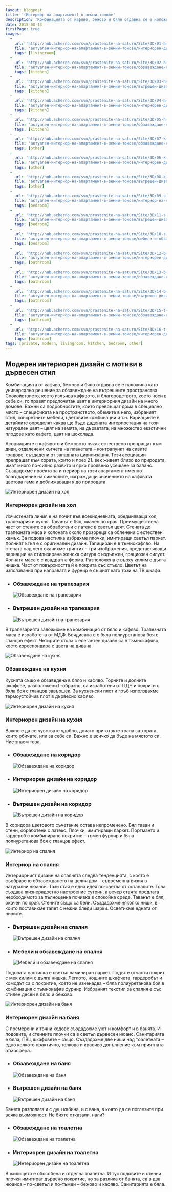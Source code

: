 ```yaml
---
layout: blogpost
title: '(Интериор на апартамент) в земни тонове'
description: 'Комбинацията от кафяво, бежово и бяло отдавна се е наложила като универсално решение за обзавеждане на вътрешните пространства.Спокойствието, което излъчва кафявото, и благородството, което носи в себе си, го правят предпочитан цвят в интериорния дизайн на много домове.'
date: 2015-08-13
firstPage: true
images:
  -
    url: 'http://hub.acherno.com/svn/prastenite-na-saturn/Site/3D/01-h-F.jpg'
    file: 'актуален-интериор-на-апартамент-в-земни-тонове/интериорен-дизайн-на-хол.jpg'
    tags: [livingroom]
  -
    url: 'http://hub.acherno.com/svn/prastenite-na-saturn/Site/3D/02-h-F.jpg'
    file: 'актуален-интериор-на-апартамент-в-земни-тонове/обзавеждане-на-трапезария.jpg'
    tags: [kitchen]
  -
    url: 'http://hub.acherno.com/svn/prastenite-na-saturn/Site/3D/03-h-F.jpg'
    file: 'актуален-интериор-на-апартамент-в-земни-тонове/вътрешен-дизайн-на-трапезария.jpg'
    tags: [kitchen]
  -
    url: 'http://hub.acherno.com/svn/prastenite-na-saturn/Site/3D/04-h-F.jpg'
    file: 'актуален-интериор-на-апартамент-в-земни-тонове/интериорен-дизайн-на-кухня.jpg'
    tags: [kitchen]
  -
    url: 'http://hub.acherno.com/svn/prastenite-na-saturn/Site/3D/05-h-F.jpg'
    file: 'актуален-интериор-на-апартамент-в-земни-тонове/обзавеждане-на-кухня.jpg'
    tags: [kitchen]
  -
    url: 'http://hub.acherno.com/svn/prastenite-na-saturn/Site/3D/07-k-F.jpg'
    file: 'актуален-интериор-на-апартамент-в-земни-тонове/обзавеждане-на-коридор.jpg'
    tags: [other]
  -
    url: 'http://hub.acherno.com/svn/prastenite-na-saturn/Site/3D/06-k-F-1.jpg'
    file: 'актуален-интериор-на-апартамент-в-земни-тонове/интериорен-дизайн-на-коридор.jpg'
    tags: [other]
  -
    url: 'http://hub.acherno.com/svn/prastenite-na-saturn/Site/3D/08-k-F.jpg'
    file: 'актуален-интериор-на-апартамент-в-земни-тонове/вътрешен-дизайн-на-коридор.jpg'
    tags: [other]
  -
    url: 'http://hub.acherno.com/svn/prastenite-na-saturn/Site/3D/09-s-F.jpg'
    file: 'актуален-интериор-на-апартамент-в-земни-тонове/интериор-на-спалня.jpg'
    tags: [bedroom]
  -
    url: 'http://hub.acherno.com/svn/prastenite-na-saturn/Site/3D/11-s-F.jpg'
    file: 'актуален-интериор-на-апартамент-в-земни-тонове/вътрешен-дизайн-на-спалня.jpg'
    tags: [bedroom]
  -
    url: 'http://hub.acherno.com/svn/prastenite-na-saturn/Site/3D/10-s-F.jpg'
    file: 'актуален-интериор-на-апартамент-в-земни-тонове/мебели-и-обзавеждане-на-спалня.jpg'
    tags: [bedroom]
  -
    url: 'http://hub.acherno.com/svn/prastenite-na-saturn/Site/3D/12-b-F.jpg'
    file: 'актуален-интериор-на-апартамент-в-земни-тонове/интериорен-дизайн-на-баня.jpg'
    tags: [bathroom]
  -
    url: 'http://hub.acherno.com/svn/prastenite-na-saturn/Site/3D/13-b-F.jpg'
    file: 'актуален-интериор-на-апартамент-в-земни-тонове/обзавеждане-на-баня.jpg'
    tags: [bathroom]
  -
    url: 'http://hub.acherno.com/svn/prastenite-na-saturn/Site/3D/14-b-F.jpg'
    file: 'актуален-интериор-на-апартамент-в-земни-тонове/вътрешен-дизайн-на-баня.jpg'
    tags: [bathroom]
  -
    url: 'http://hub.acherno.com/svn/prastenite-na-saturn/Site/3D/15-t-F.jpg'
    file: 'актуален-интериор-на-апартамент-в-земни-тонове/обзавеждане-на-тоалетна.jpg'
    tags: [bathroom]
  -
    url: 'http://hub.acherno.com/svn/prastenite-na-saturn/Site/3D/16-t-F.jpg'
    file: 'актуален-интериор-на-апартамент-в-земни-тонове/интериорен-дизайн-на-тоалетна.jpg'
    tags: [bathroom]
tags: [private, modern, livingroom, kitchen, bedroom, other]
---
```

## **Модерен интериорен дизайн** с мотиви в дървесен стил
Комбинацията от кафяво, бежово и бяло отдавна се е наложила като универсално решение за обзавеждане на вътрешните пространства. Спокойствието, което излъчва кафявото, и благородството, което носи в себе си, го правят предпочитан цвят в интериорния дизайн на много домове. Важни са подробностите, които превръщат дома в специално място – спецификата на пространството, обемите в него, избраният стил, конкретните мебели, цветовите комбинации и т.н. Вариациите в детайлите определят каква ще бъде дадената интерпретация на този натурален цвят – цвят на земята, на дърветата, на множество екзотични плодове като кафето, цвят на шоколада.

Асоциациите с кафявото и бежовото някак естествено препращат към диви, отдалечени кътчета на планетата – контрапункт на сивите градове, създадени от западната цивилизация. Тези асоциации препращат към хората, които и през 21. век живеят близо до природата, имат много по-силно развито и ярко проявено усещане за баланс. Създадохме проекта за интериор на този апартамент именно благодарение на символите, изграждащи значението на кафявата цветова гама и доближаващи я до природата.

![Интериорен дизайн на хол](актуален-интериор-на-апартамент-в-земни-тонове/интериорен-дизайн-на-хол.jpg)
### Интериорен дизайн на **хол**

Изчистената линия е на почит във всекидневната, обединяваща хол, трапезария и кухня. Таванът е бял, окачен по края. Преимуществена част от стените са обработени с латекс в светъл цвят. Стената до трапезната маса и колоната около прозореца са облечени с естествен камък. За подова настилка избрахме плочки, имитиращи светъл паркет. Холният ъгъл е с оригинален дизайн. Тапициран е в тъмнокафяво. На стената над него окачихме триптих – три изображения, представляващи вариации на стилизирана женска фигура с издължен, грациозен силует. Холната маса е с квадратна форма. Разположена е върху килим с дълга нишка. Част от повърхността й е покрита със стъкло. Цветът на използвания при направата й фурнир е същият като този на ТВ шкафа.


-   ### Обзавеждане на **трапезария**
    ![Обзавеждане на трапезария](актуален-интериор-на-апартамент-в-земни-тонове/обзавеждане-на-трапезария.jpg)
-   ### Вътрешен дизайн на **трапезария**
    ![Вътрешен дизайн на трапезария](актуален-интериор-на-апартамент-в-земни-тонове/вътрешен-дизайн-на-трапезария.jpg)

В трапезарията заложихме на комбинация от бяло и кафяво. Трапезната маса е изработена от МДФ. Боядисана е с бяла полиуретанова боя с гланцов ефект. Четирите стола с елегантен дизайн са в тъмнокафяво, което кореспондира с цвета на дивана.

![Обзавеждане на кухня](актуален-интериор-на-апартамент-в-земни-тонове/обзавеждане-на-кухня.jpg)
### Обзавеждане на **кухня**

Кухнята също е обзаведена в бяло и кафяво. Горните и долните шкафове, разположени Г-образно, са изработени от ПДЧ и покрити с бяла боя с гланцов завършек. За кухненски плот и гръб използвахме термоустойчив плот в дървесно кафяво. 

![Интериорен дизайн на кухня](актуален-интериор-на-апартамент-в-земни-тонове/интериорен-дизайн-на-кухня.jpg)
### Интериорен дизайн на **кухня**

Важно е да се чувствате удобно, докато приготвяте храна за хората, които обичате, или за себе си. Важно е всичко да бъде на мястото си. Ние знаем това.

-   ### Обзавеждане на **коридор**
    ![Обзавеждане на коридор](актуален-интериор-на-апартамент-в-земни-тонове/обзавеждане-на-коридор.jpg)
-   ### Интериорен дизайн на **коридор**
    ![Интериорен дизайн на коридор](актуален-интериор-на-апартамент-в-земни-тонове/интериорен-дизайн-на-коридор.jpg)
-   ### Вътрешен дизайн на **коридор**
    ![Вътрешен дизайн на коридор](актуален-интериор-на-апартамент-в-земни-тонове/вътрешен-дизайн-на-коридор.jpg)

В коридора цветовото съчетание остава непроменено. Бял таван и стени, обработени с латекс. Плочки, имитиращи паркет. Портманто и гардероб с комбинирано покритие – тъмен фурнир и бяла полиуретанова боя с гланцов ефект.

![Интериор на спалня](актуален-интериор-на-апартамент-в-земни-тонове/интериор-на-спалня.jpg)
### Интериор на **спалня**

Интериорният дизайн на спалнята следва тенденцията, с която е съобразено обзавеждането на целия дом – съвременна визия в натурални нюанси. Тази стая е една идея по-светла от останалите. Това създава жизнерадостно настроение сутрин, а вечер стаята предлага необходимото за пълноценна почивка в спокойна среда. Таванът е бял, окачен по края. Стените също са бели. Създадохме няколко ниши, в които поставихме тапет с нежни бледи шарки. Осветихме едната от нишите. 

-   ### Вътрешен дизайн на **спалня**
    ![Вътрешен дизайн на спалня](актуален-интериор-на-апартамент-в-земни-тонове/вътрешен-дизайн-на-спалня.jpg)
-   ### Мебели и обзавеждане на **спалня**
    ![Мебели и обзавеждане на спалня](актуален-интериор-на-апартамент-в-земни-тонове/мебели-и-обзавеждане-на-спалня.jpg)

Подовата настилка е светъл ламиниран паркет. Подът е отчасти покрит с мек килим с дълга нишка. Леглото, нощните шкафчета, гардеробът и комодът са с покритие, което не изненадва – бяла полиуретанова боя в комбинация с тъмнокафяв фурнир. Избраният текстил за спалня е със стилен десен в бяло и бежово.

![Интериорен дизайн на баня](актуален-интериор-на-апартамент-в-земни-тонове/интериорен-дизайн-на-баня.jpg)
### Интериорен дизайн на **баня**

С премерени и точни ходове създадохме уют и комфорт и в банята. И подовите, и стенните плочки са в светъл дървесен нюанс. Санитарията е бяла, ПВЦ шкафовете – също. Създадохме две ниши над тоалетната – едно колкото практично, толкова и красиво допълнение към приятната атмосфера. 

-   ### Обзавеждане на **баня**
    ![Обзавеждане на баня](актуален-интериор-на-апартамент-в-земни-тонове/обзавеждане-на-баня.jpg)
-   ### Вътрешен дизайн на **баня**
    ![Вътрешен дизайн на баня](актуален-интериор-на-апартамент-в-земни-тонове/вътрешен-дизайн-на-баня.jpg) 

Банята разполага и с душ кабина, и с вана, в която да се поглезите при всяка възможност. Не бихте отказали, нали?

-   ### Обзавеждане на **тоалетна**
    ![Обзавеждане на тоалетна](актуален-интериор-на-апартамент-в-земни-тонове/обзавеждане-на-тоалетна.jpg)
-   ### Интериорен дизайн на **тоалетна**
    ![Интериорен дизайн на тоалетна](актуален-интериор-на-апартамент-в-земни-тонове/интериорен-дизайн-на-тоалетна.jpg) 

В жилището е обособена и отделна тоалетна. И тук подовите и стенни плочки имитират дървено покритие, но за разлика от банята, са в два нюанса – по-светъл и по-тъмен – бежово и кафяво. Санитарията е бяла.
